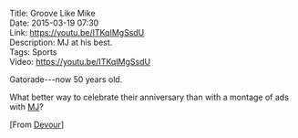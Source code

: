Title: Groove Like Mike  
Date: 2015-03-19 07:30  
Link: https://youtu.be/ITKqIMgSsdU  
Description: MJ at his best.  
Tags: Sports  
Video: https://youtu.be/ITKqIMgSsdU  

Gatorade---now 50 years old.

What better way to celebrate their anniversary than with a montage of ads with [MJ][wikipedia]?

[From [Devour][dev]]

[dev]: http://devour.com/video/groove-like-mike/ "Devour source post"
[wikipedia]: https://en.wikipedia.org/wiki/Michael_Jordan "Wikipedia: Michael Jordan"